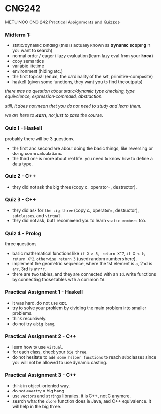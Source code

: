 # CNG242
METU NCC CNG 242 Practical Assignments and Quizzes

### Midterm 1:
- static/dynamic binding (this is actually known as **dynamic scoping** if you want to search)
- normal order / eager / lazy evaluation (learn lazy eval from your **hoca**)
- copy semantics
- variable lifetime
- environment (hiding etc.)
- the first topics!! (enum, the cardinality of the set, primitive-composite)
- haskell (given some functions, they want you to find the outputs)

*there was no question about static/dynamic type checking, type equivalence, expression-command, abstraction.*

*still, it does not mean that you do not need to study and learn them.*

*we are here to **learn**, not just to pass the course.*


### Quiz 1 - Haskell
probably there will be 3 questions.

- the first and second are about doing the basic things, like reversing or doing some calculations.
- the third one is more about real life. you need to know how to define a data type.


### Quiz 2 - C++
- they did not ask the big three (copy c., operator=, destructor).

### Quiz 3 - C++
- they did ask for `the big three` (copy c., operator=, destructor), `subclasses`, and `virtual`.
- they did not ask, but I recommend you to learn `static members` too.

### Quiz 4 - Prolog
three questions
- basic mathematical functions like `if X > 5, return X^7`, `if X < 0, return X^2`, `otherwise return 3` (used random numbers here).
- implement the geometric sequence, where the 1st element is `a`, 2nd is `a*r`, 3rd is `a*r*r`.
- there are two tables, and they are connected with an `Id`. write functions by connecting those tables with a common `Id`.

### Practical Assignment 1 - Haskell
- it was hard, do not use gpt.
- try to solve your problem by dividing the main problem into smaller problems.
- think recursively.
- do not try a `big bang`.

### Practical Assignment 2 - C++
- learn how to use `virtual`.
- for each class, check your `big three`.
- do not hesitate to `add some helper functions` to reach subclasses since you will not be allowed to use dynamic casting.


### Practical Assignment 3 - C++
- think in object-oriented way.
- do not ever try a big bang.
- use `vectors` and `strings` libraries. it is C++, not C anymore.
- search what the `clone` function does in Java, and C++ equivalence. it will help in the big three.




